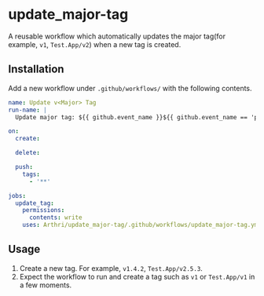 # update_major-tag
A reusable workflow which automatically updates the major tag(for example, `v1`, `Test.App/v2`) when a new tag is created.

## Installation
Add a new workflow under `.github/workflows/` with the following contents.
```yml
name: Update v<Major> Tag
run-name: |
  Update major tag: ${{ github.event_name }}${{ github.event_name == 'push' && (github.event.created && ' created' || ' deleted') || '' }} ${{ github.event.ref }}

on:
  create:

  delete:

  push:
    tags:
      - '**'

jobs:
  update_tag:
    permissions:
      contents: write
    uses: Arthri/update_major-tag/.github/workflows/update_major-tag.yml@v1

```

## Usage
1. Create a new tag. For example, `v1.4.2`, `Test.App/v2.5.3`.
1. Expect the workflow to run and create a tag such as `v1` or `Test.App/v1` in a few moments.
